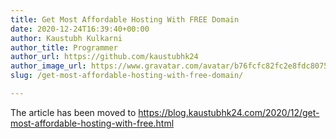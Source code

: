 ```yaml
---
title: Get Most Affordable Hosting With FREE Domain
date: 2020-12-24T16:39:40+00:00
author: Kaustubh Kulkarni
author_title: Programmer
author_url: https://github.com/kaustubhk24
author_image_url: https://www.gravatar.com/avatar/b76fcfc82fc2e8fdc8075636f1735f61?s=200
slug: /get-most-affordable-hosting-with-free-domain/

---
```

The article has been moved to https://blog.kaustubhk24.com/2020/12/get-most-affordable-hosting-with-free.html